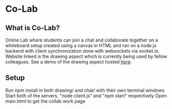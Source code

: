 # Co-Lab

## What is Co-Lab?
Online Lab where students can join a chat and collaborate together on a whiteboard setup created using a canvas in HTML and ran on a node.js backend with client synchronization done with websockets via socket.io. Website linked is the drawing aspect which is currently being used by fellow colleagues.
See a demo of the drawing aspect hosted [here](http://www.drawcanvas.cloudno.de/): 

## Setup
Run npm install in both drawing/ and chat/ with their own terminal windows
Start both of the servers, "node client.js" and "npm start" respectively
Open main.html to get the collab work page
